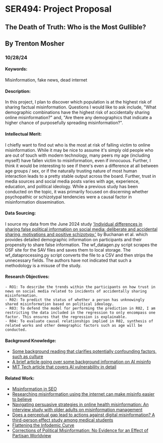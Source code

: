 # SER494: Project Proposal
## The Death of Truth: Who is the Most Gullible?
## By Trenton Mosher
### 10/28/24

#### Keywords: 
Misinformation, fake news, dead internet
#### Description:
In this project, I plan to discover which population is at the highest risk of sharing factual misinformation. 
Questions I would like to ask include, "What demographic combinations have the highest risk of accidentally
sharing online misinformation?"
and, "Are there any demographics that indicate a higher chance of purposefully spreading misinformation?". 
#### Intellectual Merit: 
I chiefly want to find out who is the most at risk of falling victim to online misinformation. 
While it may be nice to assume it's simply old people who are out of touch with modern technology, 
many peers my age (including myself) have fallen victim to misinformation, even if innocuous. Further, 
I think it would be interesting to see if there's even a difference at all between age groups / sex, or if the 
naturally trusting nature of most human interaction leads to a pretty stable output across the board. Further, trust in
media sources and social media posts varies with age, experience, education, and political ideology. While a previous study has been conducted
on the topic, it was primarily focused on discerning whether psychopathic or schizotypal 
tendencies were a causal factor in misinformation dissemination. 
#### Data Sourcing:
I source my data from the June 2024 study ['Individual differences in sharing false political information on social media: deliberate and accidental sharing, motivations and positive schizotypy.'](https://pmc.ncbi.nlm.nih.gov/articles/PMC11206957/)
by Buchanan et al. which provides detailed demographic information on participants and their propensity to share
false information. The wf_datagen.py script scrapes the OSF site for the SAV files and saves them to local storage.
The wf_dataprocessing.py script converts the file to a CSV and then strips the unnecessary fields. The authors have not
indicated that such a methodology is a misuse of the study. 
#### Research Objectives:
    - RO1: To describe the trends within the participants on how trust in news on social media related to incidents of accidentally sharing misinformation.
    - R02: To predict the status of whether a person has unknowingly shared misinformation based on political ideology.
    - R03: To defend the model for performing the prediction in R02, I am restricting the data included in the regression to only encompass one factor. This ensures that the regression is explainable.
    - R04: To evaluate causal relationships implied in R02, synthesis of related works and other demographic factors such as age will be conducted.
#### Background Knowledge: 
  - [Some background reading that clarifies potentially confounding factors, such as culture](https://misinforeview.hks.harvard.edu/article/who-is-afraid-of-fake-news-modeling-risk-perceptions-of-misinformation-in-142-countries/)
  - [A brief article going over some background information on AI misinfo](https://apnews.com/article/artificial-intelligence-davos-misinformation-disinformation-climate-change-106a1347ca9f987bf71da1f86a141968)
  - [MIT Tech article that covers AI vulnerability in detail](https://www.technologyreview.com/2023/06/28/1075683/humans-may-be-more-likely-to-believe-disinformation-generated-by-ai/)
#### Related Work: 
  - [Misinformation in SEO](https://doi.org/10.1016/j.dss.2023.113976)
  - [Researching misinformation using the internet can make misinfo easier to believe](https://doi.org/10.1038/s41586-023-06883-y)
  - [Navigating persuasive strategies in online health misinformation: An interview study with older adults on misinformation management](https://pmc.ncbi.nlm.nih.gov/articles/PMC11271879/)
  - [Does a perceptual gap lead to actions against digital misinformation? A third-person effect study among medical students](https://pmc.ncbi.nlm.nih.gov/articles/PMC11088137/)
  - [Flattening the Infodemic Curve](https://osf.io/g7vyz)
  - [Corrections of Political Misinformation: No Evidence for an Effect of Partisan Worldview](https://osf.io/cbzvk)